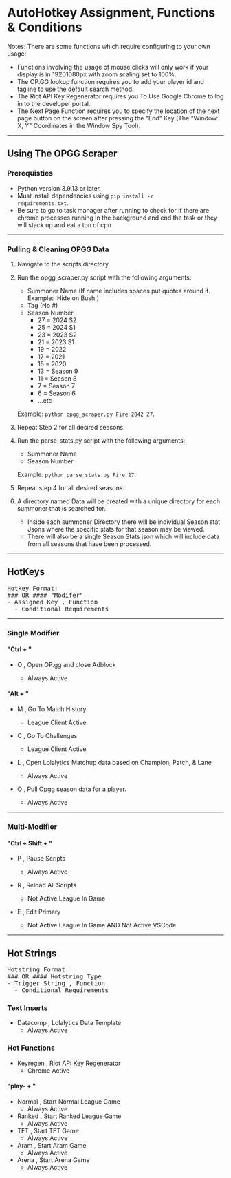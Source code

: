 # AutoHotkey Assignment, Functions & Conditions

Notes: There are some functions which require configuring to your own usage:

- Functions involving the usage of mouse clicks will only work if your display is in 19201080px with zoom scaling set to 100%.
- The OP.GG lookup function requires you to add your player id and tagline to use the default search method.
- The Riot API Key Regenerator requires you To Use Google Chrome to log in to the developer portal.
- The Next Page Function requires you to specify the location of the next page button on the screen after pressing the "End" Key (The "Window: X, Y" Coordinates in the Window Spy Tool).

---

## Using The OPGG Scraper

### Prerequisties

- Python version 3.9.13 or later.
- Must install dependencies using <code>pip install -r requirements.txt</code>.
- Be sure to go to task manager after running to check for if there are chrome processes running in the background and end the task or they will stack up and eat a ton of cpu

---

### Pulling & Cleaning OPGG Data

1. Navigate to the scripts directory.
2. Run the opgg_scraper.py script with the following arguments:

   - Summoner Name (If name includes spaces put quotes around it. Example: 'Hide on Bush')
   - Tag (No #)
   - Season Number
     - 27 = 2024 S2
     - 25 = 2024 S1
     - 23 = 2023 S2
     - 21 = 2023 S1
     - 19 = 2022
     - 17 = 2021
     - 15 = 2020
     - 13 = Season 9
     - 11 = Season 8
     - 7 = Season 7
     - 6 = Season 6
     - ...etc

   Example: <code>python opgg_scraper.py Fire 2842 27</code>.

3. Repeat Step 2 for all desired seasons.
4. Run the parse_stats.py script with the following arguments:

   - Summoner Name
   - Season Number

   Example: <code>python parse_stats.py Fire 27</code>.

5. Repeat step 4 for all desired seasons.
6. A directory named Data will be created with a unique directory for each summoner that is searched for.
   - Inside each summoner Directory there will be individual Season stat Jsons where the specific stats for that season may be viewed.
   - There will also be a single Season Stats json which will include data from all seasons that have been processed.

---

## HotKeys

<pre>
Hotkey Format:
### OR #### "Modifer"
- Assigned Key , Function
  - Conditional Requirements
</pre>

---

### Single Modifier

#### "Ctrl + "

- O , Open OP.gg and close Adblock

  - Always Active

#### "Alt + "

- M , Go To Match History

  - League Client Active

- C , Go To Challenges

  - League Client Active

- L , Open Lolalytics Matchup data based on Champion, Patch, & Lane

  - Always Active

- O , Pull Opgg season data for a player.
  - Always Active

---

### Multi-Modifier

#### "Ctrl + Shift + "

- P , Pause Scripts

  - Always Active

- R , Reload All Scripts

  - Not Active League In Game

- E , Edit Primary
  - Not Active League In Game AND Not Active VSCode

---

## Hot Strings

<pre>
Hotstring Format:
### OR #### Hotstring Type
- Trigger String , Function
  - Conditional Requirements
</pre>

### Text Inserts

- Datacomp , Lolalytics Data Template
  - Always Active

### Hot Functions

- Keyregen , Riot APi Key Regenerator
  - Chrome Active

#### "play- + "

- Normal , Start Normal League Game
  - Always Active
- Ranked , Start Ranked League Game
  - Always Active
- TFT , Start TFT Game
  - Always Active
- Aram , Start Aram Game
  - Always Active
- Arena , Start Arena Game
  - Always Active
